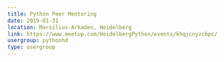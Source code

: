 ```yaml
---
title: Python Peer Mentoring
date: 2019-01-31
location: Marsilius-Arkaden, Heidelberg
link: https://www.meetup.com/HeidelbergPython/events/khqjcnyzcbpc/
usergroup: pythonhd
type: usergroup
---
```

